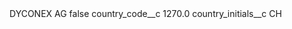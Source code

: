 <?xml version="1.0" encoding="UTF-8"?>
<CustomMetadata xmlns="http://soap.sforce.com/2006/04/metadata" xmlns:xsi="http://www.w3.org/2001/XMLSchema-instance" xmlns:xsd="http://www.w3.org/2001/XMLSchema">
    <label>DYCONEX AG</label>
    <protected>false</protected>
    <values>
        <field>country_code__c</field>
        <value xsi:type="xsd:double">1270.0</value>
    </values>
    <values>
        <field>country_initials__c</field>
        <value xsi:type="xsd:string">CH</value>
    </values>
</CustomMetadata>
